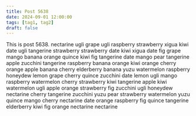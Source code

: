 ```yaml
---
title: Post 5638
date: 2024-09-01 12:00:00
tags: [tag1, tag2]
draft: false
---
```

This is post 5638.
nectarine
ugli
grape
ugli
raspberry
strawberry
xigua
kiwi
date
ugli
tangerine
strawberry
strawberry
date
kiwi
xigua
date
fig
grape
mango
banana
orange
quince
kiwi
fig
tangerine
date
mango
pear
tangerine
apple
zucchini
tangerine
raspberry
banana
orange
kiwi
orange
cherry
orange
apple
banana
cherry
elderberry
banana
yuzu
watermelon
raspberry
honeydew
lemon
grape
cherry
quince
zucchini
date
lemon
ugli
mango
raspberry
watermelon
cherry
strawberry
kiwi
tangerine
apple
kiwi
watermelon
ugli
apple
orange
strawberry
fig
zucchini
ugli
honeydew
nectarine
cherry
tangerine
zucchini
yuzu
pear
strawberry
watermelon
yuzu
quince
mango
cherry
nectarine
date
orange
raspberry
fig
quince
tangerine
elderberry
kiwi
fig
orange
nectarine
nectarine
